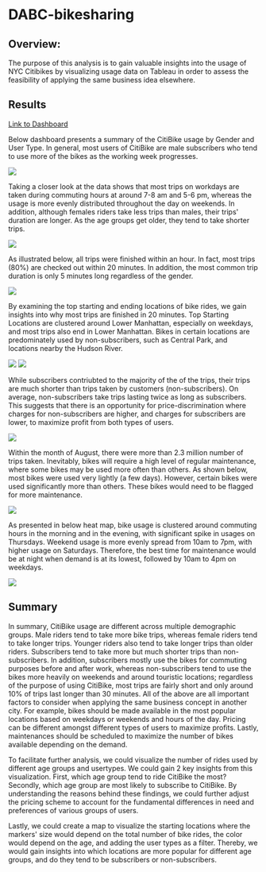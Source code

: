 # DABC-bikesharing

## Overview:
The purpose of this analysis is to gain valuable insights into the usage of NYC Citibikes by visualizing usage data on Tableau in order to assess the feasibility of applying the same business idea elsewhere.

## Results

[Link to Dashboard](https://public.tableau.com/profile/anthony.ng2094#!/vizhome/NYC_CitiBike_Challenge_16126397208610/NYCCitiBikeStory?publish=yes)

Below dashboard presents a summary of the CitiBike usage by Gender and User Type. In general, most users of CitiBike are male subscribers who tend to use more of the bikes as the working week progresses.

<img src ="IMAGES/dashboard_1.PNG"></img>

Taking a closer look at the data shows that most trips on workdays are taken during commuting hours at around 7-8 am and 5-6 pm, whereas the usage is more evenly distributed throughout the day on weekends. In addition, although females riders take less trips than males, their trips' duration are longer. As the age groups get older, they tend to take shorter trips.

<img src ="IMAGES/dashboard_2.PNG"></img>

As illustrated below, all trips were finished within an hour. In fact, most trips (80%) are checked out within 20 minutes. In addition, the most common trip duration is only 5 minutes long regardless of the gender.

<img src ="IMAGES/check_out_time_by_gender.PNG"></img>

By examining the top starting and ending locations of bike rides, we gain insights into why most trips are finished in 20 minutes. Top Starting Locations are clustered around Lower Manhattan, especially on weekdays, and most trips also end in Lower Manhattan. Bikes in certain locations are predominately used by non-subscribers, such as Central Park, and locations nearby the Hudson River.

<img src ="IMAGES/Top_Starting_Locations.PNG"></img>
<img src ="IMAGES/Top_Ending_Locations.PNG"></img>

While subscribers contriubted to the majority of the of the trips, their trips are much shorter than trips taken by customers  (non-subscribers). On average, non-subscribers take trips lasting twice as long as subscribers. This suggests that there is an opportunity for price-discrimination where charges for non-subscribers are higher, and charges for subscribers are lower, to maximize profit from both types of users.

<img src ="IMAGES/Avg_Trip_Duration_by_Day.PNG"></img>

Within the month of August, there were more than 2.3 million number of trips taken. Inevitably, bikes will require a high level of regular maintenance, where some bikes may be used more often than others. As shown below, most bikes were used very lightly (a few days). However, certain bikes were used significantly more than others. These bikes would need to be flagged for more maintenance.

<img src ="IMAGES/Bike_Utilization.PNG"></img>

As presented in below heat map, bike usage is clustered around commuting hours in the morning and in the evening, with significant spike in usages on Thursdays. Weekend usage is more evenly spread from 10am to 7pm, with higher usage on Saturdays. Therefore, the best time for maintenance would be at night when demand is at its lowest, followed by 10am to 4pm on weekdays.

<img src ="IMAGES/Trips_by_Weekday_per_Hour.PNG"></img>


## Summary

In summary, CitiBike usage are different across multiple demographic groups. Male riders tend to take more bike trips, whereas female riders tend to take longer trips. Younger riders also tend to take longer trips than older riders. Subscribers tend to take more but much shorter trips than non-subscribers. In addition, subscribers mostly use the bikes for commuting purposes before and after work, whereas non-subscribers tend to use the bikes more heavily on weekends and around touristic locations; regardless of the purpose of using CitiBike, most trips are fairly short and only around 10% of trips last longer than 30 minutes. All of the above are all important factors to consider when applying the same business concept in another city. For example, bikes should be made available in the most popular locations based on weekdays or weekends and hours of the day. Pricing can be different amongst different types of users to maximize profits. Lastly, maintenances should be scheduled to maximize the number of bikes available depending on the demand.  

To facilitate further analysis, we could visualize the number of rides used by different age groups and usertypes. We could gain 2 key insights from this visualization. First, which age group tend to ride CitiBike the most? Secondly, which age group are most likely to subscribe to CitiBike. By understanding the reasons behind these findings, we could further adjust the pricing scheme to account for the fundamental differences in need and preferences of various groups of users.

Lastly, we could create a map to visualize the starting locations where the markers' size would depend on the total number of bike rides, the color would depend on the age, and adding the user types as a filter. Thereby, we would gain insights into which locations are more popular for different age groups, and do they tend to be subscribers or non-subscribers.
